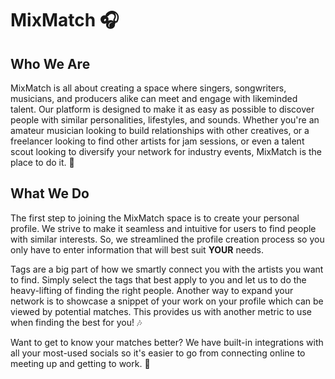 # MixMatch 🎧

## Who We Are

MixMatch is all about creating a space where singers, songwriters, musicians, and producers alike can meet and engage with likeminded talent. Our platform is designed to make it as easy as possible to discover people with similar personalities, lifestyles, and sounds. Whether you're an amateur musician looking to build relationships with other creatives, or a freelancer looking to find other artists for jam sessions, or even a talent scout looking to diversify your network for industry events, MixMatch is the place to do it. 🎸

## What We Do

The first step to joining the MixMatch space is to create your personal profile. We strive to make it seamless and intuitive for users to find people with similar interests. So, we streamlined the profile creation process so you only have to enter information that will best suit **YOUR** needs.

Tags are a big part of how we smartly connect you with the artists you want to find. Simply select the tags that best apply to you and let us to do the heavy-lifting of finding the right people. Another way to expand your network is to showcase a snippet of your work on your profile which can be viewed by potential matches. This provides us with another metric to use when finding the best for you! 🎶

Want to get to know your matches better? We have built-in integrations with all your most-used socials so it's easier to go from connecting online to meeting up and getting to work. 🎤

